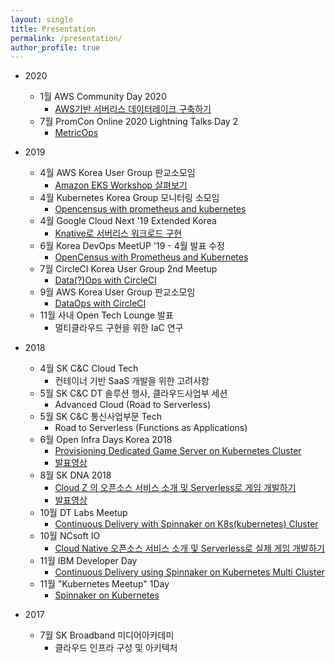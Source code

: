 ```yaml
---
layout: single
title: Presentation 
permalink: /presentation/
author_profile: true
---
```


* 2020 
  * 1월 AWS Community Day 2020
    * [AWS기반 서버리스 데이터레이크 구축하기](https://www.slideshare.net/awskr/aws-community-day-2020-aws)   
  * 7월 PromCon Online 2020 Lightning Talks Day 2
    * [MetricOps](https://youtu.be/xOya8uWrVk0?t=353)

* 2019
  * 4월 AWS Korea User Group 판교소모임
    * [Amazon EKS Workshop 살펴보기](https://www.slideshare.net/JinwoongKim8/eks-workshop-140043415)
  * 4월 Kubernetes Korea Group 모니터링 소모임
    * [Opencensus with prometheus and kubernetes](https://www.slideshare.net/JinwoongKim8/open-census-with-prometheus-and-kubernetes)
  * 4월  Google Cloud Next '19 Extended Korea
    * [Knative로 서버리스 워크로드 구현](https://www.slideshare.net/JinwoongKim8/knative)
  * 6월 Korea DevOps MeetUP '19 - 4월 발표 수정
    * [OpenCensus with Prometheus and Kubernetes](https://www.slideshare.net/JinwoongKim8/opencensus-with-prometheus-and-kubernetes)
  * 7월 CircleCI Korea User Group 2nd Meetup
    * [Data(?)Ops with CircleCI](https://www.slideshare.net/JinwoongKim8/dataops-with-circleci)
  * 9월 AWS Korea User Group 판교소모임
    * [DataOps with CircleCI](https://www.slideshare.net/JinwoongKim8/dataops-with-circleci)
  * 11월 사내 Open Tech Lounge 발표
    * 멀티클라우드 구현을 위한 IaC 연구

* 2018
  * 4월 SK C&C Cloud Tech 
    * 컨테이너 기반 SaaS 개발을 위한 고려사항
  * 5월 SK C&C DT 솔루션 행사, 클라우드사업부 세션
    * Advanced Cloud (Road to Serverless)
  * 5월 SK C&C 통신사업부문 Tech 
    * Road to Serverless (Functions as Applications)
  * 6월 Open Infra Days Korea 2018
    * [Provisioning Dedicated Game Server on Kubernetes Cluster](https://www.slideshare.net/JinwoongKim8/provisioning-dedicated-game-server-on-kubernetes-cluster)  
    * [발표영상](https://youtu.be/LtGGzKBoVZQ?list=PLkgLtPJ7Lg3oSoMmS7jhXAR7Y53IXxNHx)
  * 8월 SK DNA 2018 
    * [Cloud Z 의 오픈소스 서비스 소개 및 Serverless로 게임 개발하기](https://www.slideshare.net/JinwoongKim8/cloud-z-serverless-118143924)
    * [발표영상](https://www.youtube.com/watch?v=AK9tn2bVORo)
  * 10월 DT Labs Meetup 
    * [Continuous Delivery with Spinnaker on K8s(kubernetes) Cluster](https://www.slideshare.net/JinwoongKim8/continuous-delivery-with-spinnaker-on-k8skubernetes-cluster-118140930)
  * 10월 NCsoft IO 
    * [Cloud Native 오픈소스 서비스 소개 및 Serverless로 실제 게임 개발하기](https://www.slideshare.net/JinwoongKim8/cloud-native-serverless/JinwoongKim8/cloud-native-serverless)
  * 11월 IBM Developer Day 
    * [Continuous Delivery using Spinnaker on Kubernetes Multi Cluster](http://public.dhe.ibm.com/software/kr/TrackB/B3.pdf)
  * 11월 "Kubernetes Meetup" 1Day
    * [Spinnaker on Kubernetes](https://www.slideshare.net/JinwoongKim8/spinnaker-on-kubernetes-123752186)

* 2017
  * 7월 SK Broadband 미디어아카데미 
    * 클라우드 인프라 구성 및 아키텍처